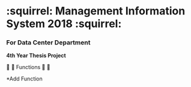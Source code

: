 # :squirrel: Management Information System 2018 :squirrel:

### For Data Center Department

**4th Year Thesis Project**

:sparkler: :sparkler: Functions :sparkler: :sparkler:

*Add Function
